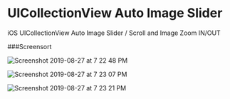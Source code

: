 # UICollectionView Auto Image Slider
iOS UICollectionView Auto Image Slider / Scroll and Image Zoom IN/OUT

###Screensort

![Screenshot 2019-08-27 at 7 22 48 PM](https://user-images.githubusercontent.com/39120158/63774947-2b96d900-c900-11e9-86ae-82789aa8196d.png)


![Screenshot 2019-08-27 at 7 23 07 PM](https://user-images.githubusercontent.com/39120158/63774958-318cba00-c900-11e9-9580-18bc54eb6b3a.png)


![Screenshot 2019-08-27 at 7 23 21 PM](https://user-images.githubusercontent.com/39120158/63774967-35204100-c900-11e9-9876-fa40514ea8e5.png)
